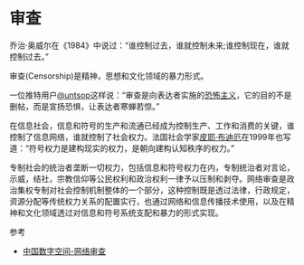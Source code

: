 # 审查

乔治·奥威尔在《1984》中说过：“谁控制过去，谁就控制未来;谁控制现在，谁就控制过去。”

审查(Censorship)是精神，思想和文化领域的暴力形式。

一位推特用户[@untsop](https://twitter.com/untsop/status/1075203376608993280)这样说：“审查是向表达者实施的[恐怖主义](https://zh.wikipedia.org/zh-cn/%E6%81%90%E6%80%96%E4%B8%BB%E4%B9%89)，它的目的不是删帖，而是宣扬恐惧，让表达者寒蝉若惊。”

在信息社会，信息和符号的生产和流通已经成为控制生产、工作和消费的关键，谁控制了信息网络，谁就控制了社会权力。法国社会学家[皮耶·布迪厄](https://zh.wikipedia.org/zh-cn/%E7%9A%AE%E8%80%B6%C2%B7%E5%B8%83%E8%BF%AA%E5%8E%84)在1999年也写道：“符号权力是建构现实的权力，是朝向建构认知秩序的权力。”

专制社会的统治者垄断一切权力，包括信息和符号权力在内，专制统治者对言论，示威，结社，宗教信仰等公民权利和政治权利一律予以压制和剥夺。网络审查是政治集权专制对社会控制机制整体的一个部分，这种控制既是透过法律，行政规定，资源分配等传统权力关系的配置实行，也通过网络和信息传播技术使用，以及在精神和文化领域透过对信息和符号系统支配和暴力的形式实现。

参考

- [中国数字空间-网络审查](https://chinadigitaltimes.net/space/%E7%BD%91%E7%BB%9C%E5%AE%A1%E6%9F%A5)
